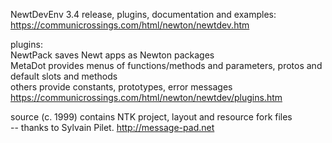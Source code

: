 NewtDevEnv 3.4 release, plugins, documentation and examples:<br/>
https://communicrossings.com/html/newton/newtdev.htm

plugins:<br/>
NewtPack saves Newt apps as Newton packages<br/>
MetaDot provides menus of functions/methods and parameters, protos and default slots and methods<br/>
others provide constants, prototypes, error messages<br/>
https://communicrossings.com/html/newton/newtdev/plugins.htm

source (c. 1999) contains NTK project, layout and resource fork files<br/>
-- thanks to Sylvain Pilet. http://message-pad.net
